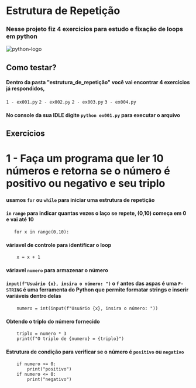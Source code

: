# Estrutura de Repetição 
### Nesse projeto fiz 4 exercicios para estudo e fixação de loops em python
![python-logo](https://encrypted-tbn0.gstatic.com/images?q=tbn:ANd9GcQUnEVz-jev6MNWhSixdb49bIfRHZreT_KzBA&s)
## Como testar?
#### Dentro da pasta "estrutura_de_repetição" você vai encontrar 4 exercicios já respondidos,
`1 - ex001.py`
`2 - ex002.py`
`2 - ex003.py`
`3 - ex004.py`
#### No console da sua IDLE digite `python ex001.py` para executar o arquivo
## Exercicios
# 1 - Faça um programa que ler 10 números e retorna se o número é positivo ou negativo e seu triplo
#### usamos `for` ou `while` para iniciar uma estrutura de repetição
#### `in` `range`  para indicar quantas vezes o laço se repete, (0,10) começa em 0 e vai até 10
```
   for x in range(0,10):
```
#### váriavel de controle para identificar o loop
```
    x = x + 1 
```
#### váriavel `numero` para armazenar o número
#### `input(f"Usuário {x}, insira o número: ")` o `f` antes das aspas é uma `F-STRING` é uma ferramenta do Python que permite formatar strings e inserir variáveis dentro delas

```
    numero = int(input(f"Usuário {x}, insira o número: ")) 
```
#### Obtendo o triplo do número fornecido
```
    triplo = numero * 3
    print(f"O triplo de {numero} = {triplo}")
```
#### Estrutura de condição para verificar se o número é `positivo` ou `negativo`
```    
    if numero >= 0:
        print("positivo")
    if numero <= 0: 
        print("negativo")  
```
